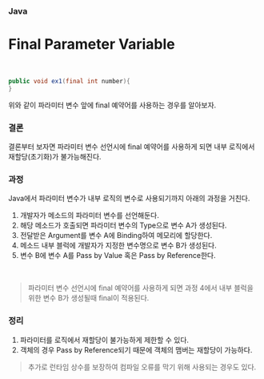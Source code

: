 ### Java

# Final Parameter Variable

</br>

```java
public void ex1(final int number){
}
```

위와 같이 파라미터 변수 앞에 final 예약어를 사용하는 경우를 알아보자.

### 결론
결론부터 보자면 파라미터 변수 선언시에 final 예약어를 사용하게 되면 내부 로직에서 재할당(초기화)가 불가능해진다.

### 과정
Java에서 파라미터 변수가 내부 로직의 변수로 사용되기까지 아래의 과정을 거친다.

1. 개발자가 메소드의 파라미터 변수를 선언해둔다.
2. 해당 메소드가 호출되면 파라미터 변수의 Type으로 변수 A가 생성된다.
3. 전달받은 Argument를 변수 A에 Binding하여 메모리에 할당한다.
4. 메소드 내부 블럭에 개발자가 지정한 변수명으로 변수 B가 생성된다.
5. 변수 B에 변수 A를 Pass by Value 혹은 Pass by Reference한다.

</br>

> 파라미터 변수 선언시에 final 예약어를 사용하게 되면 과정 4에서 내부 블럭을 위한 변수 B가 생성될때 final이 적용된다.

### 정리
1. 파라미터를 로직에서 재할당이 불가능하게 제한할 수 있다.
2. 객체의 경우 Pass by Reference되기 때문에 객체의 맴버는 재할당이 가능하다.

> 추가로 런타임 상수를 보장하여 컴파일 오류를 막기 위해 사용되는 경우도 있다.
